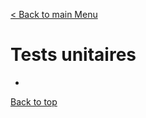 [< Back to main Menu](https://github.com/gsoulie/angular-resources/blob/master/ng-sheet.md)    

# Tests unitaires

* [](#)         


[Back to top](#tests-unitaires)

